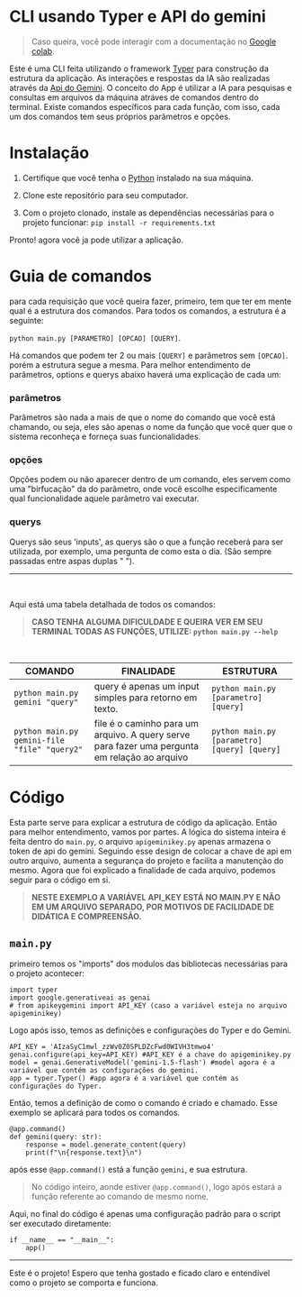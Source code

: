 # **CLI usando Typer e API do gemini**

> Caso queira, você pode interagir com a documentação no [Google colab](https://colab.research.google.com/drive/1ts6VfWsQjqDW1g1i-1Pm0v4B4QY-_8RF?usp=sharing).

Este é uma CLI feita utilizando o framework [Typer](https://typer.tiangolo.com/) para construção da estrutura da aplicação. As interações e respostas da IA são realizadas através da [Api do Gemini](https://ai.google.dev/gemini-api?gad_source=1&gclid=Cj0KCQjwtZK1BhDuARIsAAy2VztOkAF2xC89-GMb1ZB17nCmUcRzg1-28RXG7LPQCiYihq2Go-WE4iQaAnVAEALw_wcB&hl=pt-br).
O conceito do App é utilizar a IA para pesquisas e consultas em arquivos da máquina atráves de comandos dentro do terminal. Existe comandos específicos para cada função, com isso, cada um dos comandos tem seus próprios parâmetros e opções.

# Instalação

1. Certifique que você tenha o [Python](https://www.python.org/) instalado na sua máquina.

2. Clone este repositório para seu computador.

3. Com o projeto clonado, instale as dependências necessárias para o projeto funcionar:
``pip install -r requirements.txt``

Pronto! agora você ja pode utilizar a aplicação.

# Guia de comandos
para cada requisição que você queira fazer, primeiro, tem que ter em mente qual é a estrutura dos comandos.
Para todos os comandos, a estrutura é a seguinte: 

``python main.py [PARAMETRO] [OPCAO] [QUERY]``.

Há comandos que podem ter 2 ou mais ``[QUERY]`` e parâmetros sem ``[OPCAO]``. porém a estrutura segue a mesma. Para melhor entendimento de parâmetros, options e querys abaixo haverá uma explicação de cada um:

### parâmetros
Parâmetros são nada a mais de que o nome do comando que você está chamando, ou seja, eles são apenas o nome da função que você quer que o sistema reconheça e forneça suas funcionalidades.
### opções
Opções podem ou não aparecer dentro de um comando, eles servem como uma "birfucação" da do parâmetro, onde você escolhe especificamente qual funcionalidade aquele parâmetro vai executar.
### querys
Querys são seus 'inputs', as querys são o que a função receberá para ser utilizada, por exemplo, uma pergunta de como esta o dia. (São sempre passadas entre aspas duplas " "). 
<br>
<hr>
<br>

Aqui está uma tabela detalhada de todos os comandos:

> __CASO TENHA ALGUMA DIFICULDADE E QUEIRA VER EM SEU TERMINAL TODAS AS FUNÇÕES, UTILIZE: ``python main.py --help``__

<br>

|COMANDO|FINALIDADE|ESTRUTURA|
|---------|--------|---------|
|``python main.py gemini "query"``| query é apenas um input simples para retorno em texto. | ``python main.py [parametro] [query]``
|``python main.py gemini-file "file" "query2"``| file é o caminho para um arquivo. A query serve para fazer uma pergunta em relação ao arquivo| ``python main.py [parametro] [query] [query]``

# Código
Esta parte serve para explicar a estrutura de código da aplicação. Então para melhor entendimento, vamos por partes.
A lógica do sistema inteira é feita dentro do ``main.py``, o arquivo ``apigeminikey.py`` apenas armazena o token de api do gemini. Seguindo esse design de colocar a chave de api em outro arquivo, aumenta a segurança do projeto e facilita a manutenção do mesmo.
Agora que foi explicado a finalidade de cada arquivo, podemos seguir para o código em si.

> **NESTE EXEMPLO A VARIÁVEL API_KEY ESTÁ NO MAIN.PY E NÃO EM UM ARQUIVO SEPARADO, POR MOTIVOS DE FACILIDADE DE DIDÁTICA E COMPREENSÃO.**

## ``main.py``
primeiro temos os "imports" dos modulos das bibliotecas necessárias para o projeto acontecer:
```
import typer
import google.generativeai as genai
# from apikeygemini import API_KEY (caso a variável esteja no arquivo apigeminikey)
```
Logo após isso, temos as definições e configurações do Typer e do Gemini.
```
API_KEY = 'AIzaSyC1mwl_zzWv0Z0SPLDZcFwd0WIVH3tmwo4'
genai.configure(api_key=API_KEY) #API_KEY é a chave do apigeminikey.py
model = genai.GenerativeModel('gemini-1.5-flash') #model agora é a variável que contém as configurações do gemini.
app = typer.Typer() #app agora é a variável que contém as configurações do Typer.
```
Então, temos a definição de como o comando é criado e chamado. Esse exemplo se aplicará para todos os comandos.
```
@app.command()
def gemini(query: str):
    response = model.generate_content(query)
    print(f"\n{response.text}\n")
```
após esse ``@app.command()`` está a função ``gemini``, e sua estrutura.
> No código inteiro, aonde estiver ``@app.command()``, logo após estará a função referente ao comando de mesmo nome.

Aqui, no final do código é apenas uma configuração padrão para o script ser executado diretamente:
```
if __name__ == "__main__":
    app()
```
---
Este é o projeto! Espero que tenha gostado e ficado claro e entendível como o projeto se comporta e funciona.
